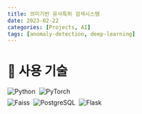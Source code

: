 ```yaml
---
title: 의미기반 유사특허 검색시스템
date: 2023-02-22
categories: [Projects, AI]
tags: [anomaly-detection, deep-learning]
---
```


# 🔧 사용 기술

<div style="display: flex; flex-direction: column; gap: 0.5rem;">
  <div style="display: flex; flex-wrap: wrap; gap: 0.5rem;">
    <img src="https://img.shields.io/badge/Python-3776AB?style=for-the-badge&logo=python&logoColor=white" alt="Python">
    <img src="https://img.shields.io/badge/PyTorch-EE4C2C?style=for-the-badge&logo=pytorch&logoColor=white" alt="PyTorch">
  </div>

  <div style="display: flex; flex-wrap: wrap; gap: 0.5rem;">
    <img src="https://img.shields.io/badge/Faiss-00A1EA?style=for-the-badge&logo=Faiss&logoColor=white" alt="Faiss">
    <img src="https://img.shields.io/badge/PostgreSQL-4169E1?style=for-the-badge&logo=postgresql&logoColor=white" alt="PostgreSQL">
    <img src="https://img.shields.io/badge/Flask-000000?style=for-the-badge&logo=Flask&logoColor=white" alt="Flask">
  </div>
</div>